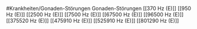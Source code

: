#Krankheiten/Gonaden-Störungen
Gonaden-Störungen
[[370 Hz (E)]]
[[950 Hz (E)]]
[[2500 Hz (E)]]
[[7500 Hz (E)]]
[[67500 Hz (E)]]
[[96500 Hz (E)]]
[[375520 Hz (E)]]
[[475910 Hz (E)]]
[[525910 Hz (E)]]
[[801290 Hz (E)]]